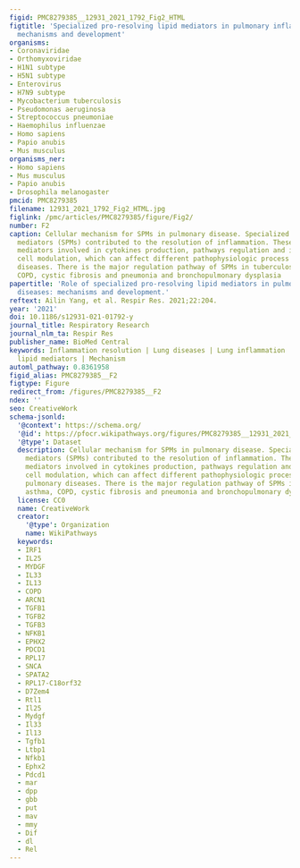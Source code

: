```yaml
---
figid: PMC8279385__12931_2021_1792_Fig2_HTML
figtitle: 'Specialized pro-resolving lipid mediators in pulmonary inflammation diseases:
  mechanisms and development'
organisms:
- Coronaviridae
- Orthomyxoviridae
- H1N1 subtype
- H5N1 subtype
- Enterovirus
- H7N9 subtype
- Mycobacterium tuberculosis
- Pseudomonas aeruginosa
- Streptococcus pneumoniae
- Haemophilus influenzae
- Homo sapiens
- Papio anubis
- Mus musculus
organisms_ner:
- Homo sapiens
- Mus musculus
- Papio anubis
- Drosophila melanogaster
pmcid: PMC8279385
filename: 12931_2021_1792_Fig2_HTML.jpg
figlink: /pmc/articles/PMC8279385/figure/Fig2/
number: F2
caption: Cellular mechanism for SPMs in pulmonary disease. Specialized pro-resolving
  mediators (SPMs) contributed to the resolution of inflammation. These endogenous
  mediators involved in cytokines production, pathways regulation and inflammatory
  cell modulation, which can affect different pathophysiologic process of these pulmonary
  diseases. There is the major regulation pathway of SPMs in tuberculosis, asthma,
  COPD, cystic fibrosis and pneumonia and bronchopulmonary dysplasia
papertitle: 'Role of specialized pro-resolving lipid mediators in pulmonary inflammation
  diseases: mechanisms and development.'
reftext: Ailin Yang, et al. Respir Res. 2021;22:204.
year: '2021'
doi: 10.1186/s12931-021-01792-y
journal_title: Respiratory Research
journal_nlm_ta: Respir Res
publisher_name: BioMed Central
keywords: Inflammation resolution | Lung diseases | Lung inflammation | Pro-resolving
  lipid mediators | Mechanism
automl_pathway: 0.8361958
figid_alias: PMC8279385__F2
figtype: Figure
redirect_from: /figures/PMC8279385__F2
ndex: ''
seo: CreativeWork
schema-jsonld:
  '@context': https://schema.org/
  '@id': https://pfocr.wikipathways.org/figures/PMC8279385__12931_2021_1792_Fig2_HTML.html
  '@type': Dataset
  description: Cellular mechanism for SPMs in pulmonary disease. Specialized pro-resolving
    mediators (SPMs) contributed to the resolution of inflammation. These endogenous
    mediators involved in cytokines production, pathways regulation and inflammatory
    cell modulation, which can affect different pathophysiologic process of these
    pulmonary diseases. There is the major regulation pathway of SPMs in tuberculosis,
    asthma, COPD, cystic fibrosis and pneumonia and bronchopulmonary dysplasia
  license: CC0
  name: CreativeWork
  creator:
    '@type': Organization
    name: WikiPathways
  keywords:
  - IRF1
  - IL25
  - MYDGF
  - IL33
  - IL13
  - COPD
  - ARCN1
  - TGFB1
  - TGFB2
  - TGFB3
  - NFKB1
  - EPHX2
  - PDCD1
  - RPL17
  - SNCA
  - SPATA2
  - RPL17-C18orf32
  - D7Zem4
  - Rtl1
  - Il25
  - Mydgf
  - Il33
  - Il13
  - Tgfb1
  - Ltbp1
  - Nfkb1
  - Ephx2
  - Pdcd1
  - mar
  - dpp
  - gbb
  - put
  - mav
  - mmy
  - Dif
  - dl
  - Rel
---
```

